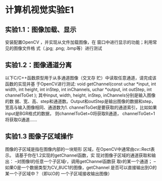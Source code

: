 # 计算机视觉实验E1
## 实验1.1：图像加载、显示
安装配置OpenCV ，并实现从文件加载图像，在
窗口中进行显示的功能；利用常见的图像文件格
式（.jpg; .png; .bmp等）进行测试
## 实验1.2：图像通道分离
以下C/C++函数原型用于从多通道图像（交叉存
贮）中读取任意通道，请完成该函数的实现并基
于OpenCV进行测试:
void getChannel(const uchar *input, int width, 
int height, int inStep, int inChannels, uchar 
*output, int outStep,  int channelToGet );
其中input, width, height, inStep, inChannels分别是输入图像的数
据、宽、高、step和通道数。Output和outStep是输出图像的数据和step，
宽高与输入图像相同、通道数为1.
channelToGet是要获取的通道索引，比如如果input是BGR格式的数据，
则channelToGet=0将获取B通道， channelToGet=1将获取G通道……
## 实验1.3 图像子区域操作
图像的子区域是指在图像内部的一块矩形
区域，在OpenCV中通常由cv::Rect表示。
请基于你在1.2实现的getChannel函数，实
现对图像子区域的通道获取和输出：
–对图像I的任意一个子区域r，调用getChannel函数获
取r的某一个通道；
–如果O是一个数据类型为CV_8UC1的图像，getChannel
是否可以直接输出到O的某一个子区域中？（即以O的
一个子区域接收输出图像）
